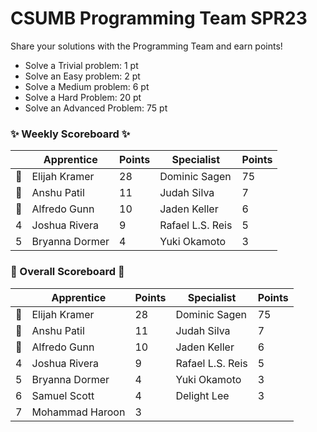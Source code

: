 # CSUMB Programming Team SPR23

Share your solutions with the Programming Team and earn points!

- Solve a Trivial problem: 1 pt
- Solve an Easy problem: 2 pt
- Solve a Medium problem: 6 pt
- Solve a Hard Problem: 20 pt
- Solve an Advanced Problem: 75 pt

### ✨ Weekly Scoreboard ✨
| |Apprentice|Points|Specialist|Points|
|-------|-------|-------|-------|-------|
|🥇|Elijah Kramer|28|Dominic Sagen|75|
|🥈|Anshu Patil|11|Judah Silva|7|
|🥉|Alfredo Gunn|10|Jaden Keller|6|
|4|Joshua Rivera|9|Rafael L.S. Reis|5|
|5|Bryanna Dormer|4|Yuki Okamoto|3|

### 🏁 Overall Scoreboard 🏁
| |Apprentice|Points|Specialist|Points|
|-------|-------|-------|-------|-------|
|🥇|Elijah Kramer|28|Dominic Sagen|75|
|🥈|Anshu Patil|11|Judah Silva|7|
|🥉|Alfredo Gunn|10|Jaden Keller|6|
|4|Joshua Rivera|9|Rafael L.S. Reis|5|
|5|Bryanna Dormer|4|Yuki Okamoto|3|
|6|Samuel Scott|4|Delight Lee|3|
|7|Mohammad Haroon|3| | |

